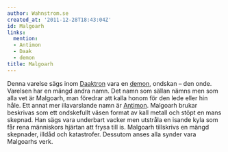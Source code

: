 ```yaml
---
author: Wahnstrom.se
created_at: '2011-12-28T18:43:04Z'
id: Malgoarh
links:
  mention:
  - Antimon
  - Daak
  - demon
title: Malgoarh
---
```


Denna varelse sägs inom [Daaktron] vara en [demon], ondskan – den onde. Varelsen har en mängd andra
namn. Det namn som sällan nämns men som alla vet är Malgoarh, man föredrar att kalla honom för den
lede eller hin håle. Ett annat mer illavarslande namn är [Antimon]. Malgoarh brukar beskrivas som
ett ondskefullt väsen format av kall metall och stöpt en mans skepnad. Han sägs vara underbart
vacker men utstråla en isande kyla som får rena människors hjärtan att frysa till is. Malgoarh
tillskrivs en mängd skepnader, illdåd och katastrofer. Dessutom anses alla synder vara Malgoarhs
verk.

  [Daaktron]: Daak
  [demon]: demon
  [Antimon]: Antimon